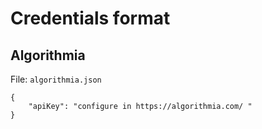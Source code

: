 # Credentials format

## Algorithmia

File: `algorithmia.json`

```
{
    "apiKey": "configure in https://algorithmia.com/ "
}
```